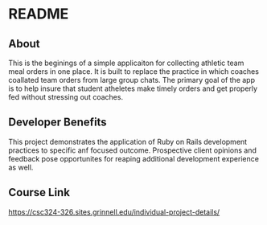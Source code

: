 # README

## About

This is the beginings of a simple applicaiton for collecting athletic team meal orders in one place. It is built to replace the practice in which coaches coallated team orders from large group chats. The primary goal of the app is to help insure that student atheletes make timely orders and get properly fed without stressing out coaches.

## Developer Benefits

This project demonstrates the application of Ruby on Rails development practices to specific anf focused outcome. Prospective client opinions and feedback pose opportunites for reaping additional development experience as well.

## Course Link

https://csc324-326.sites.grinnell.edu/individual-project-details/
